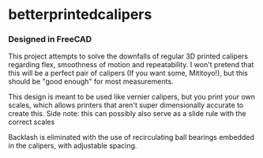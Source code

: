 # betterprintedcalipers
### Designed in FreeCAD
This project attempts to solve the downfalls of regular 3D printed calipers regarding flex, smoothness of motion and repeatability. I won't pretend that this will be a perfect pair of calipers (If you want some, Mititoyo!), but this should be "good enough" for most measurements.

This design is meant to be used like vernier calipers, but you print your own scales, which allows printers that aren't super dimensionally accurate to create this. Side note: this can possibly also serve as a slide rule with the correct scales

Backlash is eliminated with the use of recirculating ball bearings embedded in the calipers, with adjustable spacing.


